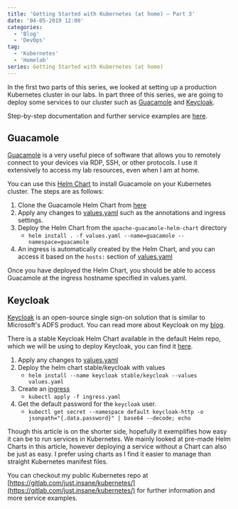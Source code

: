 ```yaml
---
title: 'Getting Started with Kubernetes (at home) — Part 3'
date: '04-05-2019 12:00'
categories:
  - 'Blog'
  - 'DevOps'
tag:
  - 'Kubernetes'
  - 'Homelab'
series: Getting Started with Kubernetes (at home)
---
```


In the first two parts of this series, we looked at setting up a production Kubernetes cluster in our labs. In part three of this series, we are going to deploy some services to our cluster such as [Guacamole](https://guacamole.apache.org/) and [Keycloak](https://www.keycloak.org/).

Step-by-step documentation and further service examples are [here](https://gitlab.com/just.insane/kubernetes/blob/master/docs/services/services.md).

## Guacamole

[Guacamole](https://guacamole.apache.org/) is a very useful piece of software that allows you to remotely connect to your devices via RDP, SSH, or other protocols. I use it extensively to access my lab resources, even when I am at home.

You can use this [Helm Chart](https://github.com/Just-Insane/apache-guacamole-helm-chart) to install Guacamole on your Kubernetes cluster. The steps are as follows:

1. Clone the Guacamole Helm Chart from [here](https://github.com/Just-Insane/apache-guacamole-helm-chart)
2. Apply any changes to [values.yaml](https://gitlab.com/just.insane/kubernetes/blob/master/src/services/guacamole/values.yaml) such as the annotations and ingress settings.
3. Deploy the Helm Chart from the `apache-guacamole-helm-chart` directory
    * `helm install . -f values.yaml --name=guacamole --namespace=guacamole`
4. An ingress is automatically created by the Helm Chart, and you can access it based on the `hosts:` section of [values.yaml](https://gitlab.com/just.insane/kubernetes/blob/master/src/services/guacamole/values.yaml)

Once you have deployed the Helm Chart, you should be able to access Guacamole at the ingress hostname specified in values.yaml.

## Keycloak

[Keycloak](https://www.keycloak.org/) is an open-source single sign-on solution that is similar to Microsoft's ADFS product. You can read more about Keycloak on my [blog](https://homelab.blog/blog/security/keycloak-part-1-what-is-sso/).

There is a stable Keycloak Helm Chart available in the default Helm repo, which we will be using to deploy Keycloak, you can find it [here](https://github.com/helm/charts/tree/master/stable/keycloak).

1. Apply any changes to [values.yaml](https://gitlab.com/just.insane/kubernetes/blob/master/src/services/keycloak/values.yaml)
2. Deploy the helm chart stable/keycloak with values
    * `helm install --name keycloak stable/keycloak --values values.yaml`
3. Create an [ingress](https://gitlab.com/just.insane/kubernetes/blob/master/src/services/keycloak/ingress.yaml)
    * `kubectl apply -f ingress.yaml`
4. Get the default password for the `keycloak` user.
    * `kubectl get secret --namespace default keycloak-http -o jsonpath="{.data.password}" | base64 --decode; echo`

Though this article is on the shorter side, hopefully it exemplifies how easy it can be to run services in Kubernetes. We mainly looked at pre-made Helm Charts in this article, however deploying a service without a Chart can also be just as easy. I prefer using charts as I find it easier to manage than straight Kubernetes manifest files.

You can checkout my public Kubernetes repo at [https://gitlab.com/just.insane/kubernetes/](https://gitlab.com/just.insane/kubernetes/) for further information and more service examples.